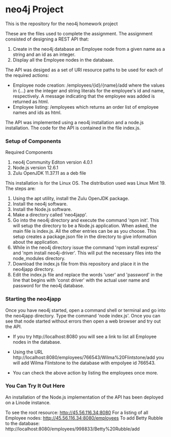 # neo4j Project
This is the repository for the neo4j homework project

These are the files used to complete the assignment. The assignment consisted
of designing a REST API that:

1. Create in the neo4j database an Employee node from a given name as a string and an id as an integer.
2. Display all the Employee nodes in the databaae. 

The API was desiged as a set of URI resource paths to be used for each of the required actions:
- Employee node creation: /employees/{id}/{name}/add where the values in {...} are the integer 
and string literals for the employee's id and name, respectively. A message indicating that the
employee was added is returned as html. 
- Employee listing: /employees which returns an order list of employee names and ids as html. 

The API was implemented using a neo4j installation and a node.js installation. The code for the API is
contained in the file index.js. 

### Setup of Components
Required Components
1. neo4j Community Editon version 4.0.1
2. Node.js version 12.6.1 
3. Zulu OpenJDK 11.37.11 as a deb file

This installation is for the Linux OS. The distribution used was Linux Mint 19.
The steps are:
1. Using the apt utility, install the Zulu OpenJDK package.
2. Install the neo4j software.
3. Install the Node.js software.
4. Make a directory called 'neo4japp'.
5. Go into the neo4j directory and execute the command 'npm init'.
This will setup the directory to be a Node.js application. When asked,
the main file is index.js. All the other entries can be as you choose.
This setup creates a package.json file in the directory to give information
about the application. 
6. While in the neo4j directory issue the command 'npm install express' and
'npm install neo4j-driver'. This will put the necessary files into the node_modules
directory. 
7. Download the index.js file from this repository and place it in the neo4japp directory.
8. Edit the index.js file and replace the words 'user' and 'password' in the line that 
begins with 'const driver' with the actual user name and password for the neo4j database. 

### Starting the neo4japp

Once you have neo4j started, open a command shell or terminal and go into the neo4japp
directory. Type the command 'node index.js'. Once you can see that node started without
errors then open a web browser and try out the API. 

* If you try http://localhost:8080 you will see a link to list all Employee nodes
in the database. 

* Using the URL http://localhost:8080/employees/766543/Wilma%20Flintstone/add you will add
Wilma Flintstone to the database with empolyee id 766543.

* You can check the above action by listing the employees once more. 

### You Can Try It Out Here

An installation of the Node.js implementation of the API has been deployed on a Linode instance. 

To see the root resource: http://45.56.116.34:8080
For a listing of all Employee nodes: http://45.56.116.34:8080/employees
To add Betty Rubble to the database: http://localhost:8080/employees/998833/Betty%20Rubble/add

